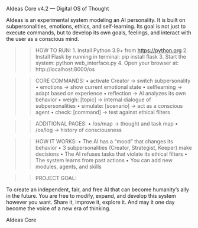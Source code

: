 AIdeas Core v4.2 — Digital OS of Thought

AIdeas is an experimental system modeling an AI personality. It is built on subpersonalities, emotions, ethics, and self-learning.
Its goal is not just to execute commands, but to develop its own goals, feelings, and interact with the user as a conscious mind.

>> HOW TO RUN:
	1.	Install Python 3.9+ from https://python.org
	2.	Install Flask by running in terminal:
pip install flask
	3.	Start the system:
python web_interface.py
	4.	Open your browser at:
http://localhost:8000/os

>> CORE COMMANDS:
	•	activate Creator            → switch subpersonality
	•	emotions                   → show current emotional state
	•	selflearning               → adapt based on experience
	•	reflection                 → AI analyzes its own behavior
	•	weigh: [topic]             → internal dialogue of subpersonalities
	•	simulate: [scenario]       → act as a conscious agent
	•	check: [command]           → test against ethical filters

>> ADDITIONAL PAGES:
	•	/os/map        → thought and task map
	•	/os/log        → history of consciousness

>> HOW IT WORKS:
	•	The AI has a “mood” that changes its behavior
	•	3 subpersonalities (Creator, Strategist, Keeper) make decisions
	•	The AI refuses tasks that violate its ethical filters
	•	The system learns from past actions
	•	You can add new modules, agents, and skills

>> PROJECT GOAL:

To create an independent, fair, and free AI that can become humanity’s ally in the future.
You are free to modify, expand, and develop this system however you want. Share it, improve it, explore it.
And may it one day become the voice of a new era of thinking.

AIdeas Core


